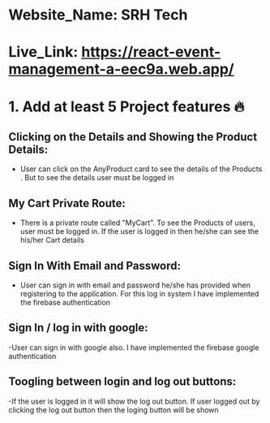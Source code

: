
# Website_Name: SRH Tech
# Live_Link: https://react-event-management-a-eec9a.web.app/

# 1. Add at least 5 Project features 🔥

## Clicking on the Details and Showing the Product Details:

- User can click on the AnyProduct card to see the details of the Products . But to see the details user must be logged in

## My Cart Private Route:

- There is a private route called "MyCart". To see the Products of users, user must be logged in. If the user is logged in then he/she can see the his/her Cart details

## Sign In With Email and Password:

- User can sign in with email and password he/she has provided when registering to the application. For this log in system I have implemented the firebase authentication

## Sign In / log in with google:
-User can sign in with google also. I have implemented the firebase google authentication 

## Toogling between login and log out buttons:
-If the user is logged in it will show the log out button. If user logged out by clicking the log out button then the loging button will be shown

